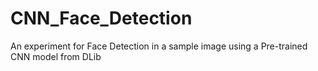 # CNN_Face_Detection
An experiment for Face Detection in a sample image using a Pre-trained CNN model from DLib
